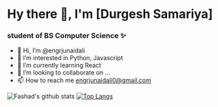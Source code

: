 # Hy there 👋, I'm [Durgesh Samariya]
### student of BS Computer Science ✨

- 👋 Hi, I’m @engrjunaidali
- 👀 I’m interested in Python, Javascript
- 🌱 I’m currently learning React
- 💞️ I’m looking to collaborate on ...
- 📫 How to reach me engrjunaidali0@gmail.com

![Fashad's github stats](https://github-readme-stats.vercel.app/api?username=engrjunaidali&show_icons=true&theme=default)
[![Top Langs](https://github-readme-stats.vercel.app/api/top-langs/?username=engrjunaidali&theme=default&langs_count=8)](https://github.com/Fashad-Ahmed/github-readme-stats)

<!---
engrjunaidali/engrjunaidali is a ✨ special ✨ repository because its `README.md` (this file) appears on your GitHub profile.
You can click the Preview link to take a look at your changes.
--->
